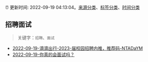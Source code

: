 :alarm_clock: 更新时间: 2022-09-19 04:13:04。[来源分类](../README.md)、[标签分类](../TAGS.md)、[时间分类](../TIMELINE.md)

## 招聘面试


> 关键字：`招聘`、`面试`



- [2022-09-19-滴滴出行-2023-届校园招聘内推，推荐码-NTADaYM](https://www.v2ex.com/t/881223) 
- [2022-09-19-你真的会面试吗？](https://toutiao.io/k/1zwlcj0) 